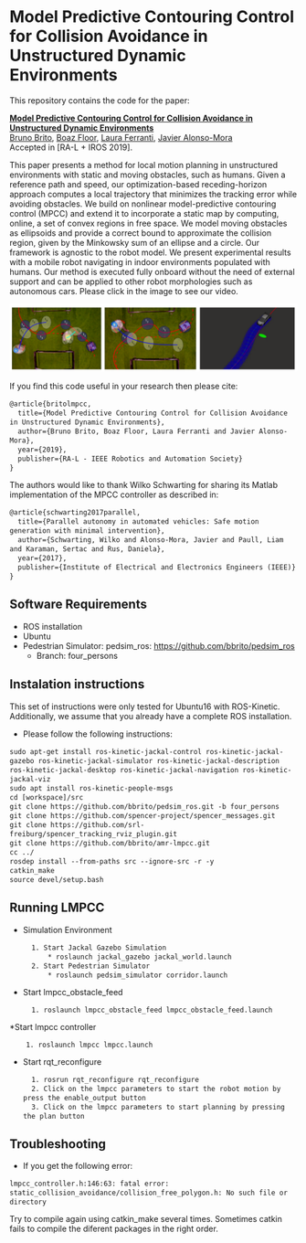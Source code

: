 # Model Predictive Contouring Control for Collision Avoidance in Unstructured Dynamic Environments

This repository contains the code for the paper:

**<a href="https://ieeexplore.ieee.org/document/8768044">Model Predictive Contouring Control for Collision Avoidance in Unstructured Dynamic Environments</a>**
<br>
<a href="http://www.tudelft.nl/staff/bruno.debrito/">Bruno Brito</a>,
<a href="">Boaz Floor</a>,
<a href="http://www.tudelft.nl/staff/L.Ferranti/">Laura Ferranti</a>,
<a href="http://www.tudelft.nl/staff/j.alonsomora/">Javier Alonso-Mora</a>
<br>
Accepted in [RA-L + IROS 2019].

This paper presents a method for local motion planning in unstructured environments with static and moving obstacles, such as humans. Given a reference path and speed, our optimization-based receding-horizon approach computes a local trajectory that minimizes the tracking error while avoiding obstacles. We build on nonlinear model-predictive
contouring control (MPCC) and extend it to incorporate a static map by computing, online, a set of convex regions in free space. We model moving obstacles as ellipsoids and provide a correct bound to approximate the collision region, given by the Minkowsky sum of an ellipse and a circle. 
Our framework is agnostic to the robot model. We present experimental results with a mobile robot navigating in indoor environments populated with humans. Our method is executed fully onboard without the need of external support and can be applied to other robot morphologies such as autonomous cars.
Please click in the image to see our video.

<div align='center'>
<a href="https://youtu.be/2ulhqQIXFqQ"><img src="images/paper.png"></img></a>
</div>

If you find this code useful in your research then please cite:
```
@article{britolmpcc,
  title={Model Predictive Contouring Control for Collision Avoidance in Unstructured Dynamic Environments},
  author={Bruno Brito, Boaz Floor, Laura Ferranti and Javier Alonso-Mora},
  year={2019},
  publisher={RA-L - IEEE Robotics and Automation Society}
}
```

The authors would like to thank Wilko Schwarting for sharing its Matlab implementation of the MPCC controller as described in:
```
@article{schwarting2017parallel,
  title={Parallel autonomy in automated vehicles: Safe motion generation with minimal intervention},
  author={Schwarting, Wilko and Alonso-Mora, Javier and Paull, Liam and Karaman, Sertac and Rus, Daniela},
  year={2017},
  publisher={Institute of Electrical and Electronics Engineers (IEEE)}
}
```
## Software Requirements
* ROS installation
* Ubuntu
* Pedestrian Simulator: pedsim_ros: https://github.com/bbrito/pedsim_ros
    * Branch: four_persons

## Instalation instructions
This set of instructions were only tested for Ubuntu16 with ROS-Kinetic. Additionally, we assume that you already have a complete ROS installation.
* Please follow the following instructions:
```
sudo apt-get install ros-kinetic-jackal-control ros-kinetic-jackal-gazebo ros-kinetic-jackal-simulator ros-kinetic-jackal-description ros-kinetic-jackal-desktop ros-kinetic-jackal-navigation ros-kinetic-jackal-viz
sudo apt install ros-kinetic-people-msgs
cd [workspace]/src
git clone https://github.com/bbrito/pedsim_ros.git -b four_persons
git clone https://github.com/spencer-project/spencer_messages.git
git clone https://github.com/srl-freiburg/spencer_tracking_rviz_plugin.git
git clone https://github.com/bbrito/amr-lmpcc.git
cc ../
rosdep install --from-paths src --ignore-src -r -y
catkin_make
source devel/setup.bash
```


## Running LMPCC
* Simulation Environment

        1. Start Jackal Gazebo Simulation
            * roslaunch jackal_gazebo jackal_world.launch
        2. Start Pedestrian Simulator
            * roslaunch pedsim_simulator corridor.launch
* Start lmpcc_obstacle_feed

        1. roslaunch lmpcc_obstacle_feed lmpcc_obstacle_feed.launch

*Start lmpcc controller

        1. roslaunch lmpcc lmpcc.launch

* Start rqt_reconfigure

        1. rosrun rqt_reconfigure rqt_reconfigure
        2. Click on the lmpcc parameters to start the robot motion by press the enable_output button
        3. Click on the lmpcc parameters to start planning by pressing the plan button

## Troubleshooting
* If you get the following error:
```
lmpcc_controller.h:146:63: fatal error: static_collision_avoidance/collision_free_polygon.h: No such file or directory
```
Try to compile again using catkin_make several times. Sometimes catkin fails to compile the diferent packages in the right order.